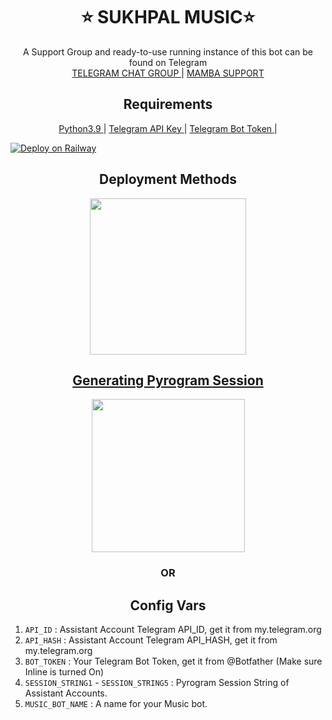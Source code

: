 <h1 align= center><b>⭐️ SUKHPAL MUSIC⭐️</b></h1>


<p align="center">
    A Support Group and ready-to-use running instance of this bot can be found on Telegram <br>
    <a href="https://t.me/TG_WALI_MASTI"> TELEGRAM CHAT GROUP </a> |
    <a href="https://t.me/MAMBA_X_SUPPORT"> MAMBA SUPPORT </a>
</p>

<h2 align="center">
   Requirements
</h2>

<p align="center">
    <a href="https://www.python.org/downloads/release/python-390/"> Python3.9 </a> |
    <a href="https://docs.pyrogram.org/intro/setup#api-keys"> Telegram API Key </a> |
    <a href="https://t.me/botfather"> Telegram Bot Token </a> |
</p>

[![Deploy on Railway](https://railway.app/button.svg)](https://railway.app/new/template?template=https://github.com/SUKHPAL443/SUKHMUSIC)

<h2 align="center">
    Deployment Methods
</h2>

<p align="center">
<a href="https://dashboard.heroku.com/new?template=https://github.com/SUKHPAL443/SUKHIMUSIC"><img src="https://img.shields.io/badge/Deploy%20To%20Heroku-blueviolet?style=for-the-badge&logo=heroku" width="250""/</a>  

</p>

<h2 align="center">
   Generating Pyrogram Session
</h2>

<p align="center">
<a href="https://replit.com/@DarkXstar-xd/Altronix-Music-Bot#main.pyy"><img src="https://img.shields.io/badge/Generate%20On%20Repl-blueviolet?style=for-the-badge&logo=appveyor" width="245""/></a>
 </p>  

<h3 align="center">
    OR
</h3>



<h2 align="center">
   Config Vars
</h2>

1. `API_ID` : Assistant Account Telegram API_ID, get it from my.telegram.org
2. `API_HASH` : Assistant Account Telegram API_HASH, get it from my.telegram.org
3. `BOT_TOKEN` : Your Telegram Bot Token, get it from @Botfather (Make sure Inline is turned On)
4. `SESSION_STRING1` - `SESSION_STRING5`  : Pyrogram Session String of Assistant Accounts.
5. `MUSIC_BOT_NAME` : A name for your Music bot.



